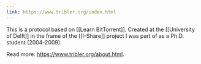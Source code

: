 ```yaml
---
link: https://www.tribler.org/index.html
---
```

This is a protocol based on [[Learn BitTorrent]]. Created at the [[University of Delft]] in the frame of the [[I-Share]] project I was part of as a Ph.D. student (2004-2009).

Read more: https://www.tribler.org/about.html.
